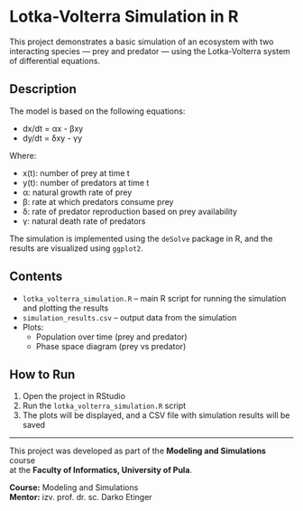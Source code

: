 # Lotka-Volterra Simulation in R

This project demonstrates a basic simulation of an ecosystem with two interacting species — prey and predator — using the Lotka-Volterra system of differential equations.

## Description

The model is based on the following equations:

- dx/dt = αx - βxy  
- dy/dt = δxy - γy

Where:
- x(t): number of prey at time t  
- y(t): number of predators at time t  
- α: natural growth rate of prey  
- β: rate at which predators consume prey  
- δ: rate of predator reproduction based on prey availability  
- γ: natural death rate of predators  

The simulation is implemented using the `deSolve` package in R, and the results are visualized using `ggplot2`.

## Contents

- `lotka_volterra_simulation.R` – main R script for running the simulation and plotting the results  
- `simulation_results.csv` – output data from the simulation  
- Plots:
  - Population over time (prey and predator)
  - Phase space diagram (prey vs predator)

## How to Run

1. Open the project in RStudio  
2. Run the `lotka_volterra_simulation.R` script  
3. The plots will be displayed, and a CSV file with simulation results will be saved

---

This project was developed as part of the **Modeling and Simulations** course  
at the **Faculty of Informatics, University of Pula**.

**Course:** Modeling and Simulations  
**Mentor:** izv. prof. dr. sc. Darko Etinger
